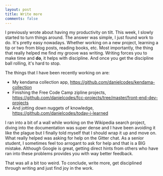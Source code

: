 ```yaml
---
layout: post
title: Write more
comments: false
---
```


I previously wrote about having my productivity on tilt. This week, I slowly started to turn things around. The answer was simple, I just found work to do. It's pretty easy nowadays. Whether working on a new project, learning a tip or two from blog posts, reading books, etc. Most importantly, the thing that really helped me find my groove was writing. Writing forces you to make time and __do__, it helps with discipline. And once you get the discipline ball rolling, it's hard to stop. 

The things that I have been recently working on are:

* My kendama collection app, https://github.com/danielcodes/kendama-collection
* Finishing the Free Code Camp zipline projects, https://github.com/danielcodes/fcc-projects/tree/master/front-end-dev-projects 
* And jotting down nuggets of knowledge, https://github.com/danielcodes/today-i-learned 

I ran into a bit of a wall while working on the Wikipedia search project, diving into the documentation was super dense and I have been avoiding it like the plague but I finally told myself that I should wrap it up and move on. What really helped was asking for help on the Gitter chat. As a senior student, I sometimes feel too arrogant to ask for help and that is a BIG mistake. Although Google is great, getting direct hints from others who have ran into these problems provides you with way better feedback.

That was all a bit too weird. To conclude, write more, get disciplined through writing and just find joy in the work.

